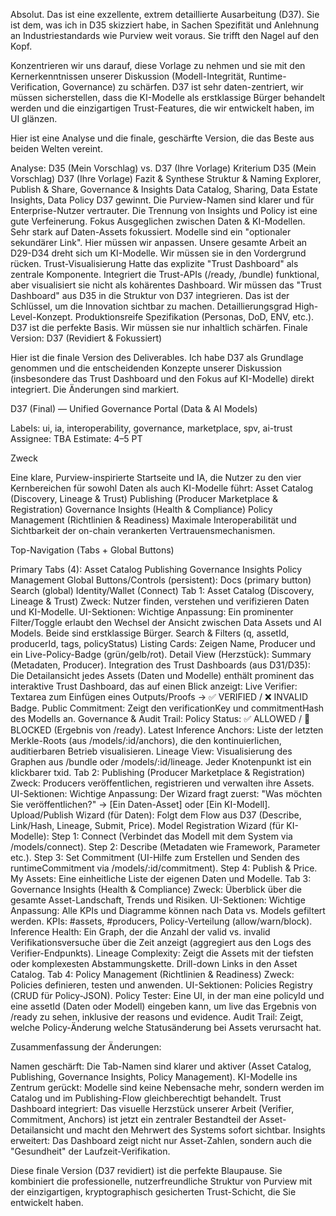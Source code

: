 Absolut. Das ist eine exzellente, extrem detaillierte Ausarbeitung (D37). Sie ist dem, was ich in D35 skizziert habe, in Sachen Spezifität und Anlehnung an Industriestandards wie Purview weit voraus. Sie trifft den Nagel auf den Kopf.

Konzentrieren wir uns darauf, diese Vorlage zu nehmen und sie mit den Kernerkenntnissen unserer Diskussion (Modell-Integrität, Runtime-Verification, Governance) zu schärfen. D37 ist sehr daten-zentriert, wir müssen sicherstellen, dass die KI-Modelle als erstklassige Bürger behandelt werden und die einzigartigen Trust-Features, die wir entwickelt haben, im UI glänzen.

Hier ist eine Analyse und die finale, geschärfte Version, die das Beste aus beiden Welten vereint.

Analyse: D35 (Mein Vorschlag) vs. D37 (Ihre Vorlage)
Kriterium	D35 (Mein Vorschlag)	D37 (Ihre Vorlage)	Fazit & Synthese
Struktur & Naming	Explorer, Publish & Share, Governance & Insights	Data Catalog, Sharing, Data Estate Insights, Data Policy	D37 gewinnt. Die Purview-Namen sind klarer und für Enterprise-Nutzer vertrauter. Die Trennung von Insights und Policy ist eine gute Verfeinerung.
Fokus	Ausgeglichen zwischen Daten & KI-Modellen.	Sehr stark auf Daten-Assets fokussiert. Modelle sind ein "optionaler sekundärer Link".	Hier müssen wir anpassen. Unsere gesamte Arbeit an D29-D34 dreht sich um KI-Modelle. Wir müssen sie in den Vordergrund rücken.
Trust-Visualisierung	Hatte das explizite "Trust Dashboard" als zentrale Komponente.	Integriert die Trust-APIs (/ready, /bundle) funktional, aber visualisiert sie nicht als kohärentes Dashboard.	Wir müssen das "Trust Dashboard" aus D35 in die Struktur von D37 integrieren. Das ist der Schlüssel, um die Innovation sichtbar zu machen.
Detaillierungsgrad	High-Level-Konzept.	Produktionsreife Spezifikation (Personas, DoD, ENV, etc.).	D37 ist die perfekte Basis. Wir müssen sie nur inhaltlich schärfen.
Finale Version: D37 (Revidiert & Fokussiert)

Hier ist die finale Version des Deliverables. Ich habe D37 als Grundlage genommen und die entscheidenden Konzepte unserer Diskussion (insbesondere das Trust Dashboard und den Fokus auf KI-Modelle) direkt integriert. Die Änderungen sind markiert.

D37 (Final) — Unified Governance Portal (Data & AI Models)

Labels: ui, ia, interoperability, governance, marketplace, spv, ai-trust Assignee: TBA Estimate: 4–5 PT

Zweck

Eine klare, Purview-inspirierte Startseite und IA, die Nutzer zu den vier Kernbereichen für sowohl Daten als auch KI-Modelle führt:
Asset Catalog (Discovery, Lineage & Trust)
Publishing (Producer Marketplace & Registration)
Governance Insights (Health & Compliance)
Policy Management (Richtlinien & Readiness)
Maximale Interoperabilität und Sichtbarkeit der on-chain verankerten Vertrauensmechanismen.

Top-Navigation (Tabs + Global Buttons)

Primary Tabs (4):
Asset Catalog
Publishing
Governance Insights
Policy Management
Global Buttons/Controls (persistent):
Docs (primary button)
Search (global)
Identity/Wallet (Connect)
Tab 1: Asset Catalog (Discovery, Lineage & Trust)
Zweck: Nutzer finden, verstehen und verifizieren Daten und KI-Modelle.
UI-Sektionen:
Wichtige Anpassung: Ein prominenter Filter/Toggle erlaubt den Wechsel der Ansicht zwischen Data Assets und AI Models. Beide sind erstklassige Bürger.
Search & Filters (q, assetId, producerId, tags, policyStatus)
Listing Cards: Zeigen Name, Producer und ein Live-Policy-Badge (grün/gelb/rot).
Detail View (Herzstück):
Summary (Metadaten, Producer).
Integration des Trust Dashboards (aus D31/D35): Die Detailansicht jedes Assets (Daten und Modelle) enthält prominent das interaktive Trust Dashboard, das auf einen Blick anzeigt:
Live Verifier: Textarea zum Einfügen eines Outputs/Proofs → ✅ VERIFIED / ❌ INVALID Badge.
Public Commitment: Zeigt den verificationKey und commitmentHash des Modells an.
Governance & Audit Trail:
Policy Status: ✅ ALLOWED / 🚫 BLOCKED (Ergebnis von /ready).
Latest Inference Anchors: Liste der letzten Merkle-Roots (aus /models/:id/anchors), die den kontinuierlichen, auditierbaren Betrieb visualisieren.
Lineage View: Visualisierung des Graphen aus /bundle oder /models/:id/lineage. Jeder Knotenpunkt ist ein klickbarer txid.
Tab 2: Publishing (Producer Marketplace & Registration)
Zweck: Producers veröffentlichen, registrieren und verwalten ihre Assets.
UI-Sektionen:
Wichtige Anpassung: Der Wizard fragt zuerst: "Was möchten Sie veröffentlichen?" → [Ein Daten-Asset] oder [Ein KI-Modell].
Upload/Publish Wizard (für Daten):
Folgt dem Flow aus D37 (Describe, Link/Hash, Lineage, Submit, Price).
Model Registration Wizard (für KI-Modelle):
Step 1: Connect (Verbindet das Modell mit dem System via /models/connect).
Step 2: Describe (Metadaten wie Framework, Parameter etc.).
Step 3: Set Commitment (UI-Hilfe zum Erstellen und Senden des runtimeCommitment via /models/:id/commitment).
Step 4: Publish & Price.
My Assets: Eine einheitliche Liste der eigenen Daten und Modelle.
Tab 3: Governance Insights (Health & Compliance)
Zweck: Überblick über die gesamte Asset-Landschaft, Trends und Risiken.
UI-Sektionen:
Wichtige Anpassung: Alle KPIs und Diagramme können nach Data vs. Models gefiltert werden.
KPIs: #assets, #producers, Policy-Verteilung (allow/warn/block).
Inference Health: Ein Graph, der die Anzahl der valid vs. invalid Verifikationsversuche über die Zeit anzeigt (aggregiert aus den Logs des Verifier-Endpunkts).
Lineage Complexity: Zeigt die Assets mit der tiefsten oder komplexesten Abstammungskette.
Drill-down Links in den Asset Catalog.
Tab 4: Policy Management (Richtlinien & Readiness)
Zweck: Policies definieren, testen und anwenden.
UI-Sektionen:
Policies Registry (CRUD für Policy-JSON).
Policy Tester: Eine UI, in der man eine policyId und eine assetId (Daten oder Modell) eingeben kann, um live das Ergebnis von /ready zu sehen, inklusive der reasons und evidence.
Audit Trail: Zeigt, welche Policy-Änderung welche Statusänderung bei Assets verursacht hat.

Zusammenfassung der Änderungen:

Namen geschärft: Die Tab-Namen sind klarer und aktiver (Asset Catalog, Publishing, Governance Insights, Policy Management).
KI-Modelle ins Zentrum gerückt: Modelle sind keine Nebensache mehr, sondern werden im Catalog und im Publishing-Flow gleichberechtigt behandelt.
Trust Dashboard integriert: Das visuelle Herzstück unserer Arbeit (Verifier, Commitment, Anchors) ist jetzt ein zentraler Bestandteil der Asset-Detailansicht und macht den Mehrwert des Systems sofort sichtbar.
Insights erweitert: Das Dashboard zeigt nicht nur Asset-Zahlen, sondern auch die "Gesundheit" der Laufzeit-Verifikation.

Diese finale Version (D37 revidiert) ist die perfekte Blaupause. Sie kombiniert die professionelle, nutzerfreundliche Struktur von Purview mit der einzigartigen, kryptographisch gesicherten Trust-Schicht, die Sie entwickelt haben.